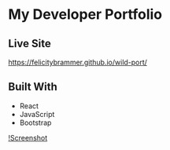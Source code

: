 # My Developer Portfolio

## Live Site

https://felicitybrammer.github.io/wild-port/

## Built With

* React
* JavaScript
* Bootstrap

[!Screenshot](./src/Assets/Screen%20Shot%202022-03-25%20at%2018.12.30.png)


